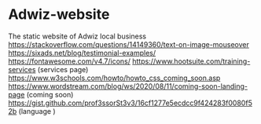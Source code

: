 # Adwiz-website

The static website of Adwiz local business
https://stackoverflow.com/questions/14149360/text-on-image-mouseover
https://sixads.net/blog/testimonial-examples/
https://fontawesome.com/v4.7/icons/
https://www.hootsuite.com/training-services (services page)
https://www.w3schools.com/howto/howto_css_coming_soon.asp 
https://www.wordstream.com/blog/ws/2020/08/11/coming-soon-landing-page (coming soon)
https://gist.github.com/prof3ssorSt3v3/16cf1277e5ecdcc9f424283f0080f52b (language )
